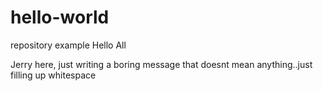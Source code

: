 # hello-world
repository example
Hello All

Jerry here, just writing a boring message that doesnt mean anything..just filling up whitespace

